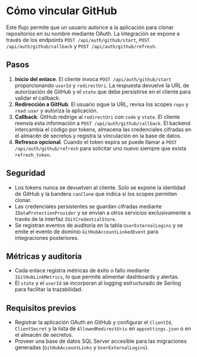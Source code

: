 # Cómo vincular GitHub

Este flujo permite que un usuario autorice a la aplicación para clonar repositorios en su nombre mediante OAuth. La integración se expone a través de los endpoints `POST /api/auth/github/start`, `POST /api/auth/github/callback` y `POST /api/auth/github/refresh`.

## Pasos
1. **Inicio del enlace**. El cliente invoca `POST /api/auth/github/start` proporcionando `userId` y `redirectUri`. La respuesta devuelve la URL de autorización de GitHub y el `state` que debe persistirse en el cliente para validar el callback.
2. **Redirección a GitHub**. El usuario sigue la URL, revisa los scopes `repo` y `read:user` y autoriza la aplicación.
3. **Callback**. GitHub redirige al `redirectUri` con `code` y `state`. El cliente reenvía esta información a `POST /api/auth/github/callback`. El backend intercambia el código por tokens, almacena las credenciales cifradas en el almacén de secretos y registra la vinculación en la base de datos.
4. **Refresco opcional**. Cuando el token expira se puede llamar a `POST /api/auth/github/refresh` para solicitar uno nuevo siempre que exista `refresh_token`.

## Seguridad
- Los tokens nunca se devuelven al cliente. Solo se expone la identidad de GitHub y la bandera `canClone` que indica si los scopes permiten clonar.
- Las credenciales persistentes se guardan cifradas mediante `IDataProtectionProvider` y se envían a otros servicios exclusivamente a través de la interfaz `IGitCredentialStore`.
- Se registran eventos de auditoría en la tabla `UserExternalLogins` y se emite el evento de dominio `GitHubAccountLinkedEvent` para integraciones posteriores.

## Métricas y auditoría
- Cada enlace registra métricas de éxito o fallo mediante `IGitHubLinkMetrics`, lo que permite alimentar dashboards y alertas.
- El `state` y el `userId` se incorporan al logging estructurado de Serilog para facilitar la trazabilidad.

## Requisitos previos
- Registrar la aplicación OAuth en GitHub y configurar el `ClientId`, `ClientSecret` y la lista de `AllowedRedirectUris` en `appsettings.json` o en el almacén de secretos.
- Proveer una base de datos SQL Server accesible para las migraciones generadas (`GitHubAccountLinks` y `UserExternalLogins`).

